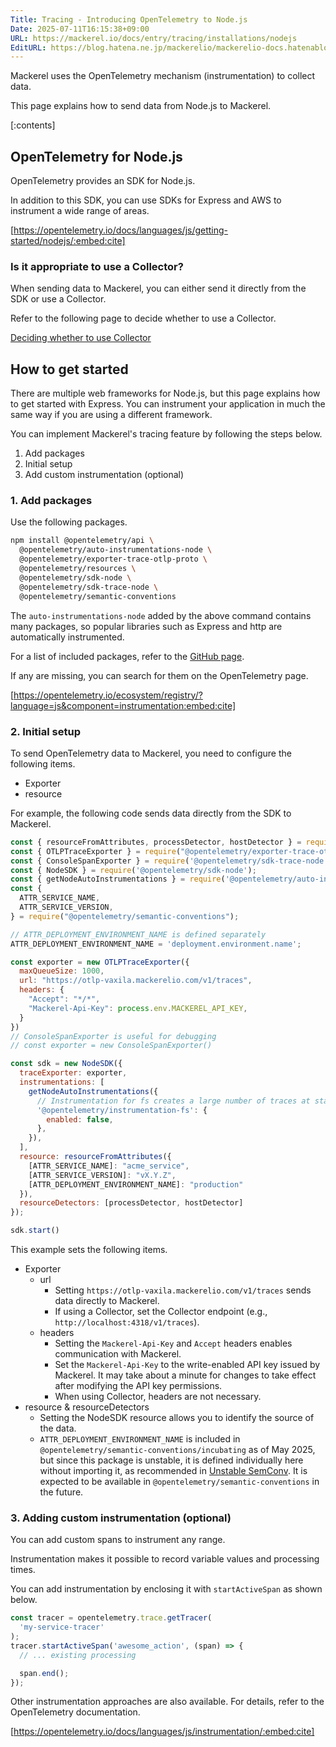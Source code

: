 ```yaml
---
Title: Tracing - Introducing OpenTelemetry to Node.js
Date: 2025-07-11T16:15:38+09:00
URL: https://mackerel.io/docs/entry/tracing/installations/nodejs
EditURL: https://blog.hatena.ne.jp/mackerelio/mackerelio-docs.hatenablog.mackerel.io/atom/entry/6802418398507884634
---
```


Mackerel uses the OpenTelemetry mechanism (instrumentation) to collect data.

This page explains how to send data from Node.js to Mackerel.

[:contents]

## OpenTelemetry for Node.js

OpenTelemetry provides an SDK for Node.js.

In addition to this SDK, you can use SDKs for Express and AWS to instrument a wide range of areas.

[https://opentelemetry.io/docs/languages/js/getting-started/nodejs/:embed:cite]

### Is it appropriate to use a Collector?

When sending data to Mackerel, you can either send it directly from the SDK or use a Collector.

Refer to the following page to decide whether to use a Collector.

[Deciding whether to use Collector](https://mackerel.io/docs/entry/tracing/guide/what-is-opentelemetry#using-collector-or-not)

## How to get started

There are multiple web frameworks for Node.js, but this page explains how to get started with Express. You can instrument your application in much the same way if you are using a different framework.

You can implement Mackerel's tracing feature by following the steps below.

1. Add packages
2. Initial setup
3. Add custom instrumentation (optional)

### 1. Add packages

Use the following packages.

```bash
npm install @opentelemetry/api \
  @opentelemetry/auto-instrumentations-node \
  @opentelemetry/exporter-trace-otlp-proto \
  @opentelemetry/resources \
  @opentelemetry/sdk-node \
  @opentelemetry/sdk-trace-node \
  @opentelemetry/semantic-conventions
```

The `auto-instrumentations-node` added by the above command contains many packages, so popular libraries such as Express and http are automatically instrumented.

For a list of included packages, refer to the [GitHub page](https://github.com/open-telemetry/opentelemetry-js-contrib/tree/main/packages/auto-instrumentations-node#supported-instrumentations).

If any are missing, you can search for them on the OpenTelemetry page.

[https://opentelemetry.io/ecosystem/registry/?language=js&component=instrumentation:embed:cite]

### 2. Initial setup

To send OpenTelemetry data to Mackerel, you need to configure the following items.

* Exporter
* resource

For example, the following code sends data directly from the SDK to Mackerel.

```javascript
const { resourceFromAttributes, processDetector, hostDetector } = require('@opentelemetry/resources');
const { OTLPTraceExporter } = require("@opentelemetry/exporter-trace-otlp-proto");
const { ConsoleSpanExporter } = require('@opentelemetry/sdk-trace-node');
const { NodeSDK } = require('@opentelemetry/sdk-node');
const { getNodeAutoInstrumentations } = require('@opentelemetry/auto-instrumentations-node');
const {
  ATTR_SERVICE_NAME,
  ATTR_SERVICE_VERSION,
} = require("@opentelemetry/semantic-conventions");

// ATTR_DEPLOYMENT_ENVIRONMENT_NAME is defined separately
ATTR_DEPLOYMENT_ENVIRONMENT_NAME = 'deployment.environment.name';

const exporter = new OTLPTraceExporter({
  maxQueueSize: 1000,
  url: "https://otlp-vaxila.mackerelio.com/v1/traces",
  headers: {
    "Accept": "*/*",
    "Mackerel-Api-Key": process.env.MACKEREL_API_KEY,
  }
})
// ConsoleSpanExporter is useful for debugging
// const exporter = new ConsoleSpanExporter()

const sdk = new NodeSDK({
  traceExporter: exporter,
  instrumentations: [
    getNodeAutoInstrumentations({
      // Instrumentation for fs creates a large number of traces at startup, so it is recommended to disable it if not necessary.
      '@opentelemetry/instrumentation-fs': {
        enabled: false,
      },
    }),
  ],
  resource: resourceFromAttributes({
    [ATTR_SERVICE_NAME]: "acme_service",
    [ATTR_SERVICE_VERSION]: "vX.Y.Z",
    [ATTR_DEPLOYMENT_ENVIRONMENT_NAME]: "production"
  }),
  resourceDetectors: [processDetector, hostDetector]
});

sdk.start()
```

This example sets the following items.

* Exporter
  * url
    * Setting `https://otlp-vaxila.mackerelio.com/v1/traces` sends data directly to Mackerel.
    * If using a Collector, set the Collector endpoint (e.g., `http://localhost:4318/v1/traces`).
  * headers
    * Setting the `Mackerel-Api-Key` and `Accept` headers enables communication with Mackerel.
    * Set the `Mackerel-Api-Key` to the write-enabled API key issued by Mackerel. It may take about a minute for changes to take effect after modifying the API key permissions.
    * When using Collector, headers are not necessary.
* resource & resourceDetectors
  * Setting the NodeSDK resource allows you to identify the source of the data.
  * `ATTR_DEPLOYMENT_ENVIRONMENT_NAME` is included in `@opentelemetry/semantic-conventions/incubating` as of May 2025, but since this package is unstable, it is defined individually here without importing it, as recommended in [Unstable SemConv](https://www.npmjs.com/package/@opentelemetry/semantic-conventions#unstable-semconv). It is expected to be available in `@opentelemetry/semantic-conventions` in the future.

### 3. Adding custom instrumentation (optional)

You can add custom spans to instrument any range.

Instrumentation makes it possible to record variable values and processing times.

You can add instrumentation by enclosing it with `startActiveSpan` as shown below.

```javascript
const tracer = opentelemetry.trace.getTracer(
  'my-service-tracer'
);
tracer.startActiveSpan('awesome_action', (span) => {
  // ... existing processing

  span.end();
});
```

Other instrumentation approaches are also available. For details, refer to the OpenTelemetry documentation.

[https://opentelemetry.io/docs/languages/js/instrumentation/:embed:cite]
